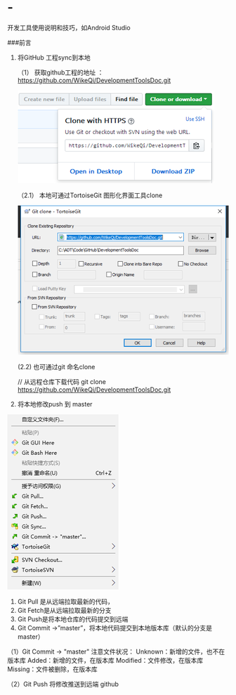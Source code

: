 # -
开发工具使用说明和技巧，如Android Studio

###前言
1. 将GitHub 工程sync到本地

   （1） 获取github工程的地址 ： https://github.com/WikeQi/DevelopmentToolsDoc.git

   ![20181205092926](docPics\20181205092926.png)

   （2.1） 本地可通过TortoiseGit 图形化界面工具clone

   ![20181205093225](docPics\20181205093225.png)

   (2.2)  也可通过git 命名clone 

   // 从远程仓库下载代码
   git clone https://github.com/WikeQi/DevelopmentToolsDoc.git

2. 将本地修改push 到 master

![20181205095425](docPics\20181205095425.png)

1. Git Pull 是从远端拉取最新的代码，
2. Git Fetch是从远端拉取最新的分支
3. Git Push是将本地仓库的代码提交到远端
4. Git Commit ->”master”，将本地代码提交到本地版本库（默认的分支是master）

（1）Git Commit -> "master"
注意文件状况：
Unknown：新增的文件，也不在版本库
Added：新增的文件，在版本库
Modified：文件修改，在版本库
Missing：文件被删除，在版本库

（2）Git Push 将修改推送到远端 github









